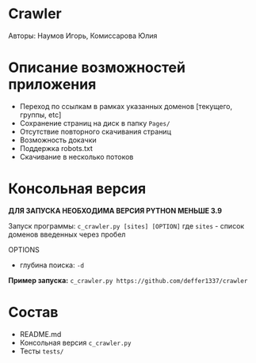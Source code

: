 # Сrawler
Авторы: Наумов Игорь, Комиссарова Юлия

# Описание возможностей приложения
- Переход по ссылкам в рамках указанных доменов [текущего, группы, etc]
- Сохранение страниц на диск в папку `Pages/`
- Отсутствие повторного скачивания страниц
- Возможность докачки
- Поддержка robots.txt
- Скачивание в несколько потоков

# Консольная версия
**ДЛЯ ЗАПУСКА НЕОБХОДИМА ВЕРСИЯ PYTHON МЕНЬШЕ 3.9**

Запуск программы: `c_crawler.py [sites] [OPTION]` где `sites` - список доменов введенных через пробел

OPTIONS
- глубина поиска: `-d`

**Пример запуска:**
`c_crawler.py https://github.com/deffer1337/crawler`

# Состав
- README.md
- Консольная версия `c_crawler.py`
- Тесты `tests/`
